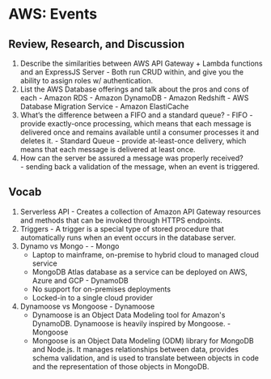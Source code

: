 # AWS: Events

## Review, Research, and Discussion  

   1. Describe the similarities between AWS API Gateway + Lambda functions and an ExpressJS Server
    - Both run CRUD within, and give you the ability to assign roles w/ authentication. 
   2. List the AWS Database offerings and talk about the pros and cons of each
    - Amazon RDS
    - Amazon DynamoDB
    - Amazon Redshift
    - AWS Database Migration Service
    - Amazon ElastiCache
   3. What’s the difference between a FIFO and a standard queue?
    - FIFO - provide exactly-once processing, which means that each message is delivered once and remains available until a consumer processes it and deletes it.
    - Standard Queue - provide at-least-once delivery, which means that each message is delivered at least once.
   4. How can the server be assured a message was properly received?  
    - sending back a validation of the message, when an event is triggered.

## Vocab

   1. Serverless API - Creates a collection of Amazon API Gateway resources and methods that can be invoked through HTTPS endpoints.
   2. Triggers - A trigger is a special type of stored procedure that automatically runs when an event occurs in the database server. 
   3. Dynamo vs Mongo - 
    - Mongo 
        - Laptop to mainframe, on-premise to hybrid cloud to managed cloud service
        - MongoDB Atlas database as a service can be deployed on AWS, Azure and GCP
    - DynamoDB 
        - No support for on-premises deployments
        - Locked-in to a single cloud provider
   4. Dynamoose vs Mongoose
    - Dynamoose
        - Dynamoose is an Object Data Modeling tool for Amazon's DynamoDB. Dynamoose is heavily inspired by Mongoose.
    - Mongoose
        - Mongoose is an Object Data Modeling (ODM) library for MongoDB and Node.js. It manages relationships between data, provides schema validation, and is used to translate between objects in code and the representation of those objects in MongoDB.